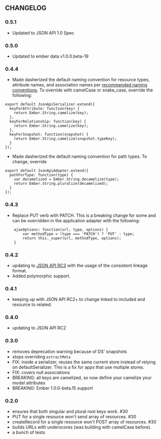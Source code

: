 ## CHANGELOG

### 0.5.1

* Updated to JSON API 1.0 Spec

### 0.5.0

* Updated to ember data v1.0.0.beta-19

### 0.4.4

* Made dasherized the default naming convention for resource types, attribute names, and association names per [recommended naming conventions](http://jsonapi.org/recommendations/#naming). To override with camelCase or snake_case, override the following:

```
export default JsonApiSerializer.extend({
  keyForAttribute: function(key) {
    return Ember.String.camelize(key);
  },
  keyForRelationship: function(key) {
    return Ember.String.camelize(key);
  },
  keyForSnapshot: function(snapshot) {
    return Ember.String.camelize(snapshot.typeKey);
  }
});
```

* Made dasherized the default naming convention for path types. To change, override

```
export default JsonApiAdapter.extend({
  pathForType: function(type) {
    var decamelized = Ember.String.decamelize(type);
    return Ember.String.pluralize(decamelized);
  }
});
```

### 0.4.3

* Replace PUT verb with PATCH. This is a breaking change for some and can be overridden in the application adapter with the following:

```
    ajaxOptions: function(url, type, options) {
        var methodType = (type === 'PATCH') ? 'PUT' : type;
        return this._super(url, methodType, options);
    }
```

### 0.4.2

* updating to [JSON API RC3](https://github.com/json-api/json-api/blob/827ba3c1130408fdb406d9faab645b0db7dd4fe4/index.md) with the usage of the consistent linkage format.
* Added polymorphic support.

### 0.4.1

* keeping up with JSON API RC2+ to change linked to included and resource to related.

### 0.4.0

* updating to JSON API RC2

### 0.3.0

* removes deprecation warning because of DS' snapshots
* stops overriding `extractMeta`
* FIX: inside a serializer, reuses the same current store instead of relying on
  defaultSerializer. This is a fix for apps that use multiple stores.
* FIX: covers null associations
* BREAKING: all keys are camelized, so now define your camelize your model
  attributes
* BREAKING: Ember 1.0.0-beta.15 support

### 0.2.0

* ensures that both singular and plural root keys work. #30
* PUT for a single resource won't send array of resources. #30
* createRecord for a single resource won't POST array of resources. #30
* builds URLs with underscores (was building with camelCase before).
* a bunch of tests
